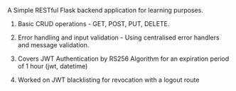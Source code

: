 A Simple RESTful Flask backend application for learning purposes.

1. Basic CRUD operations - GET, POST, PUT, DELETE.

2. Error handling and input validation - Using centralised error handlers and message validation.

3. Covers JWT Authentication by RS256 Algorithm for an expiration period of 1 hour (jwt, datetime)

4. Worked on JWT blacklisting for revocation with a logout route






